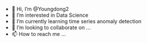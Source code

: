 - 👋 Hi, I’m @Youngdong2
- 👀 I’m interested in Data Science
- 🌱 I’m currently learning time series anomaly detection
- 💞️ I’m looking to collaborate on ...
- 📫 How to reach me ...

<!---
Youngdong2/Youngdong2 is a ✨ special ✨ repository because its `README.md` (this file) appears on your GitHub profile.
You can click the Preview link to take a look at your changes.
--->
